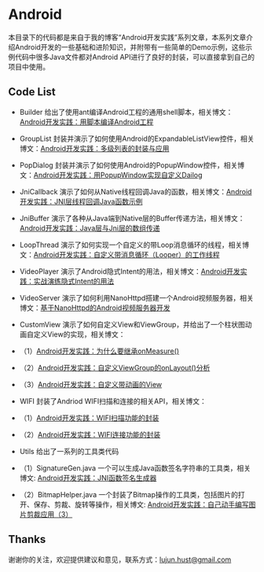 Android
===========

本目录下的代码都是来自于我的博客“Android开发实践”系列文章，本系列文章介绍Android开发的一些基础和进阶知识，并附带有一些简单的Demo示例，这些示例代码中很多Java文件都对Android API进行了良好的封装，可以直接拿到自己的项目中使用。

Code List
----------

- Builder 给出了使用ant编译Android工程的通用shell脚本，相关博文：[Android开发实践：用脚本编译Android工程](http://ticktick.blog.51cto.com/823160/1365947)

- GroupList 封装并演示了如何使用Android的ExpandableListView控件，相关博文：[Android开发实践：多级列表的封装与应用](http://ticktick.blog.51cto.com/823160/1289642)

- PopDialog 封装并演示了如何使用Android的PopupWindow控件，相关博文：[Android开发实践：用PopupWindow实现自定义Dailog](http://ticktick.blog.51cto.com/823160/1332083)

- JniCallback 演示了如何从Native线程回调Java的函数，相关博文：[Android开发实践：JNI层线程回调Java函数示例](http://ticktick.blog.51cto.com/823160/1358558)

- JniBuffer 演示了各种从Java端到Native层的Buffer传递方法，相关博文：[Android开发实践：Java层与Jni层的数组传递](http://ticktick.blog.51cto.com/823160/1360240)

- LoopThread 演示了如何实现一个自定义的带Loop消息循环的线程，相关博文：[Android开发实践：自定义带消息循环（Looper）的工作线程](http://ticktick.blog.51cto.com/823160/1565272)

- VideoPlayer 演示了Android隐式Intent的用法，相关博文：[Android开发实践：实战演练隐式Intent的用法](http://ticktick.blog.51cto.com/823160/1621957)

- VideoServer 演示了如何利用NanoHttpd搭建一个Android视频服务器，相关博文：[基于NanoHttpd的Android视频服务器开发](http://ticktick.blog.51cto.com/823160/1705767)

- CustomView 演示了如何自定义View和ViewGroup，并给出了一个柱状图动画自定义View的实现，相关博文：

- （1）[Android开发实践：为什么要继承onMeasure()](http://ticktick.blog.51cto.com/823160/1540134)

- （2）[Android开发实践：自定义ViewGroup的onLayout()分析](http://ticktick.blog.51cto.com/823160/1542200)

- （3）[Android开发实践：自定义带动画的View](http://ticktick.blog.51cto.com/823160/1545863)

- WIFI 封装了Andriod WIFI扫描和连接的相关API，相关博文：

- （1）[Android开发实践：WIFI扫描功能的封装](http://ticktick.blog.51cto.com/823160/1394948)

- （2）[Android开发实践：WIFI连接功能的封装](http://ticktick.blog.51cto.com/823160/1410080)

- Utils 给出了一系列的工具类代码

- （1）SignatureGen.java 一个可以生成Java函数签名字符串的工具类，相关博文: [Android开发实践：JNI函数签名生成器](http://ticktick.blog.51cto.com/823160/1590209)

- （2）BitmapHelper.java 一个封装了Bitmap操作的工具类，包括图片的打开、保存、剪裁、旋转等操作，相关博文: [Android开发实践：自己动手编写图片剪裁应用（3）](http://ticktick.blog.51cto.com/823160/1604074)

Thanks
----------

谢谢你的关注，欢迎提供建议和意见，联系方式：lujun.hust@gmail.com

